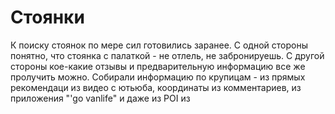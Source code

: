 # Стоянки 
К поиску стоянок по мере сил готовились заранее. С одной стороны понятно, что стоянка с палаткой - не отлель, не забронируешь. С другой стороны кое-какие отзывы и предварительную информацию все же пролучить можно. Собирали информацию по крупицам - из прямых рекомендаци из видео с ютьюба, координаты из комментариев, из приложения "'go vanlife" и даже из POI из 